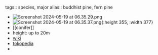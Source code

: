 tags:: species, major
alias:: buddhist pine, fern pine

- ![Screenshot 2024-05-19 at 06.35.29.png](https://peach-geographical-bat-397.mypinata.cloud/ipfs/QmQDpTA98H2e56vFXR3DPxys7HcDxaosu7hkLwJ3XirKTF)
- ![Screenshot 2024-05-19 at 06.35.37.png](https://peach-geographical-bat-397.mypinata.cloud/ipfs/Qmaz3a3cLkDVgy5viznQZB4rwMWo3v3NAqbr68DuCUxszD){:height 355, :width 377}
- [[conifer]]
- height: up to 20m
- [wiki](https://en.wikipedia.org/wiki/Podocarpus_macrophyllus)
- [tokopedia](https://www.tokopedia.com/geraitanamanhias/bibit-pohon-lohansung-30cm-tanaman-kusamaki-podocarpus-macrophyllus?extParam=ivf%3Dfalse%26src%3Dsearch)
-